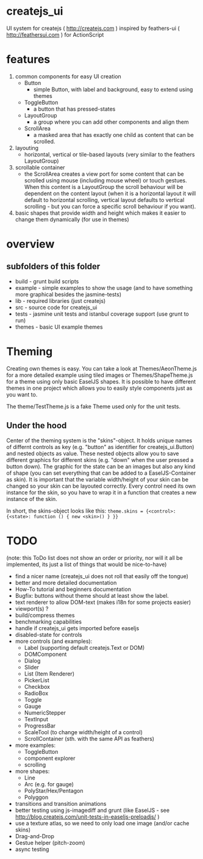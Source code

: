 createjs_ui
===========

UI system for createjs ( http://createjs.com )
inspired by feathers-ui ( http://feathersui.com ) for ActionScript

features
========

 1. common components for easy UI creation
     - Button
       - simple Button, with label and background, easy to extend using themes
     - ToggleButton
       - a button that has pressed-states
     - LayoutGroup
       - a group where you can add other components and align them
     - ScrollArea
       - a masked area that has exactly one child as content that can be scrolled.
  1. layouting
     - horizontal, vertical or tile-based layouts (very similar to the feathers LayoutGroup)
  1. scrollable container
     - the ScrollArea creates a view port for some content that can be scrolled using mouse (including mouse wheel) or touch gestues. When this content is a LayoutGroup the scroll behaviour will be dependent on the content layout (when it is a horizontal layout it will default to horizontal scrolling, vertical layout defaults to vertical scrolling - but you can force a specific scroll behaviour if you want).
  1. basic shapes that provide width and height which makes it easier to change them dynamically (for use in themes)

overview
========

subfolders of this folder
-------------------------

 - build - grunt build scripts
 - example - simple examples to show the usage (and to have something more graphical besides the jasmine-tests)
 - lib - required libraries (just createjs)
 - src - source code for createjs_ui
 - tests - jasmine unit tests and istanbul coverage support (use grunt to run)
 - themes - basic UI example themes

Theming
=======
Creating own themes is easy. You can take a look at Themes/AeonTheme.js for a more detailed example using tiled images or Themes/ShapeTheme.js for a theme using only basic EaselJS shapes. It is possible to have different themes in one project which allows you to easily style components just as you want to.

The theme/TestTheme.js is a fake Theme used only for the unit tests.

Under the hood
--------------
Center of the theming system is the "skins"-object. It holds unique names of differnt controls as key (e.g. "button" as identifier for createjs_ui.Button) and nested objects as value. These nested objects allow you to save different graphics for different skins (e.g. "down" when the user pressed a button down). The graphic for the state can be an images but also any kind of shape (you can set everything that can be added to a EaselJS-Container as skin).
It is important that the variable width/height of your skin can be changed so your skin can be layouted correctly.
Every control need its own instance for the skin, so you have to wrap it in a function that creates a new instance of the skin.

In short, the skins-object looks like this:
`theme.skins = {<control>: {<state>: function () { new <skin>() } }}`

TODO
======
(note: this ToDo list does not show an order or priority, nor will it all be implemented, its just a list of things that would be nice-to-have)

 - find a nicer name (createjs_ui does not roll that easily off the tongue)
 - better and more detailed documentation
 - How-To tutorial and beginners documentation
 - Bugfix: buttons without theme should at least show the label.
 - text renderer to allow DOM-text (makes i18n for some projects easier)
 - viewport(s) ?
 - build/compress themes
 - benchmarking capabilities
 - handle if createjs_ui gets imported before easeljs
 - disabled-state for controls
 - more controls (and examples):
   - Label (supporting default createjs.Text or DOM)
   - DOMComponent
   - Dialog
   - Slider
   - List (Item Renderer)
   - PickerList
   - Checkbox
   - RadioBox
   - Toggle
   - Gauge
   - NumericStepper
   - TextInput
   - ProgressBar
   - ScaleTool (to change width/height of a control)
   - ScrollContainer (sth. with the same API as feathers)
 - more examples:
   - ToggleButton
   - component explorer
   - scrolling
 - more shapes:
   - Line
   - Arc (e.g. for gauge)
   - PolyStar/Hex/Pentagon
   - Polyggon
 - transitions and transition animations
 - better testing using js-imagediff and grunt (like EaselJS - see http://blog.createjs.com/unit-tests-in-easeljs-preloadjs/ )
 - use a texture atlas, so we need to only load one image (and/or cache skins)
 - Drag-and-Drop
 - Gestue helper (pitch-zoom)
 - async testing
